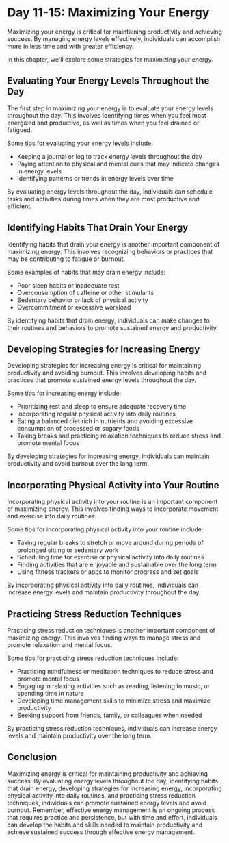 Day 11-15: Maximizing Your Energy
=================================

Maximizing your energy is critical for maintaining productivity and achieving success. By managing energy levels effectively, individuals can accomplish more in less time and with greater efficiency.

In this chapter, we'll explore some strategies for maximizing your energy.

Evaluating Your Energy Levels Throughout the Day
------------------------------------------------

The first step in maximizing your energy is to evaluate your energy levels throughout the day. This involves identifying times when you feel most energized and productive, as well as times when you feel drained or fatigued.

Some tips for evaluating your energy levels include:

* Keeping a journal or log to track energy levels throughout the day
* Paying attention to physical and mental cues that may indicate changes in energy levels
* Identifying patterns or trends in energy levels over time

By evaluating energy levels throughout the day, individuals can schedule tasks and activities during times when they are most productive and efficient.

Identifying Habits That Drain Your Energy
-----------------------------------------

Identifying habits that drain your energy is another important component of maximizing energy. This involves recognizing behaviors or practices that may be contributing to fatigue or burnout.

Some examples of habits that may drain energy include:

* Poor sleep habits or inadequate rest
* Overconsumption of caffeine or other stimulants
* Sedentary behavior or lack of physical activity
* Overcommitment or excessive workload

By identifying habits that drain energy, individuals can make changes to their routines and behaviors to promote sustained energy and productivity.

Developing Strategies for Increasing Energy
-------------------------------------------

Developing strategies for increasing energy is critical for maintaining productivity and avoiding burnout. This involves developing habits and practices that promote sustained energy levels throughout the day.

Some tips for increasing energy include:

* Prioritizing rest and sleep to ensure adequate recovery time
* Incorporating regular physical activity into daily routines
* Eating a balanced diet rich in nutrients and avoiding excessive consumption of processed or sugary foods
* Taking breaks and practicing relaxation techniques to reduce stress and promote mental focus

By developing strategies for increasing energy, individuals can maintain productivity and avoid burnout over the long term.

Incorporating Physical Activity into Your Routine
-------------------------------------------------

Incorporating physical activity into your routine is an important component of maximizing energy. This involves finding ways to incorporate movement and exercise into daily routines.

Some tips for incorporating physical activity into your routine include:

* Taking regular breaks to stretch or move around during periods of prolonged sitting or sedentary work
* Scheduling time for exercise or physical activity into daily routines
* Finding activities that are enjoyable and sustainable over the long term
* Using fitness trackers or apps to monitor progress and set goals

By incorporating physical activity into daily routines, individuals can increase energy levels and maintain productivity throughout the day.

Practicing Stress Reduction Techniques
--------------------------------------

Practicing stress reduction techniques is another important component of maximizing energy. This involves finding ways to manage stress and promote relaxation and mental focus.

Some tips for practicing stress reduction techniques include:

* Practicing mindfulness or meditation techniques to reduce stress and promote mental focus
* Engaging in relaxing activities such as reading, listening to music, or spending time in nature
* Developing time management skills to minimize stress and maximize productivity
* Seeking support from friends, family, or colleagues when needed

By practicing stress reduction techniques, individuals can increase energy levels and maintain productivity over the long term.

Conclusion
----------

Maximizing energy is critical for maintaining productivity and achieving success. By evaluating energy levels throughout the day, identifying habits that drain energy, developing strategies for increasing energy, incorporating physical activity into daily routines, and practicing stress reduction techniques, individuals can promote sustained energy levels and avoid burnout. Remember, effective energy management is an ongoing process that requires practice and persistence, but with time and effort, individuals can develop the habits and skills needed to maintain productivity and achieve sustained success through effective energy management.

